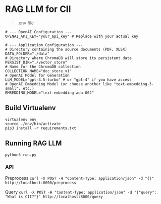 # RAG LLM for CII


> .env file
```
# --- OpenAI Configuration ---
OPENAI_API_KEY="your_api_key" # Replace with your actual key

# --- Application Configuration ---
# Directory containing the source documents (PDF, XLSX)
DATA_FOLDER="./data"
# Directory where ChromaDB will store its persistent data
PERSIST_DIR="./vector_store"
# Name for the ChromaDB collection
COLLECTION_NAME="doc_store_v1"
# OpenAI Model for Generation
LLM_MODEL="gpt-3.5-turbo" # or "gpt-4" if you have access
# OpenAI Embedding Model (or choose another like "text-embedding-3-small", etc.)
EMBEDDING_MODEL="text-embedding-ada-002"
```


## Build Virtualenv
```
virtualenv env
source ./env/bin/activate
pip3 install -r requirements.txt
```

## Running RAG LLM

`python3 run.py`

### API
Preprocess
`curl -X POST -H "Content-Type: application/json" -d "{}" http://localhost:8000/preprocess  `

Query
`curl -X POST -H "Content-Type: application/json" -d '{"query": "What is CII?"}' http://localhost:8000/query`